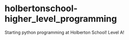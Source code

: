 # holbertonschool-higher_level_programming
Starting python programming at Holberton School!
Level A!
